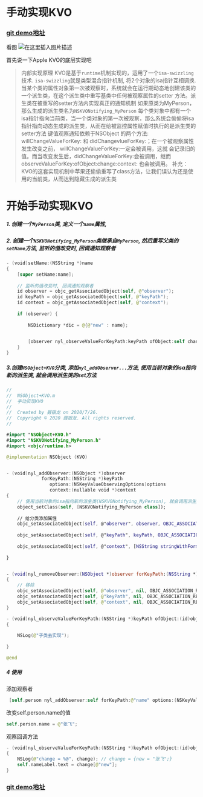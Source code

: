 
# 手动实现KVO
### [git demo地址](https://github.com/NieYinlong/iOS_KVO_DIY)
看图
![在这里插入图片描述](https://img-blog.csdnimg.cn/20200727100506603.gif)

首先说一下Apple KVO的底层实现吧

>内部实现原理
KVO是基于```runtime```机制实现的，运用了一个```isa-swizzling```技术. ```isa-swizzling```就是类型混合指针机制, 将2个对象的isa指针互相调换.
当某个类的属性对象第一次被观察时，系统就会在运行期动态地创建该类的一个派生类，在这个派生类中重写基类中任何被观察属性的setter 方法。派生类在被重写的setter方法内实现真正的通知机制
如果原类为MyPerson，那么生成的派生类名为```NSKVONotifying_MyPerson```
每个类对象中都有一个isa指针指向当前类，当一个类对象的第一次被观察，那么系统会偷偷将isa指针指向动态生成的派生类，从而在给被监控属性赋值时执行的是派生类的setter方法
键值观察通知依赖于NSObject 的两个方法: willChangeValueForKey: 和 didChangevlueForKey:；在一个被观察属性发生改变之前， willChangeValueForKey:一定会被调用，这就 会记录旧的值。而当改变发生后，didChangeValueForKey:会被调用，继而 observeValueForKey:ofObject:change:context: 也会被调用。
补充：KVO的这套实现机制中苹果还偷偷重写了class方法，让我们误认为还是使用的当前类，从而达到隐藏生成的派生类
# 开始手动实现KVO
##### 1. 创建一个```MyPerson```类, 定义一个```name```属性,
##### 2. 创建一个```NSKVONotifying_MyPerson```类继承自```MyPerson```, 然后重写父类的```setName```方法, 监听的值改变时, 回调通知观察者
```swift
- (void)setName:(NSString *)name
{
    [super setName:name];
    
    // 监听的值改变时, 回调通知观察者
    id observer = objc_getAssociatedObject(self, @"observer");
    id keyPath = objc_getAssociatedObject(self, @"keyPath");
    id context = objc_getAssociatedObject(self, @"context");
    
    if (observer) {
        
        NSDictionary *dic = @{@"new" : name};
        

        [observer nyl_observeValueForKeyPath:keyPath ofObject:self change:dic context:nil];
    }
}
```
##### 3.创建```NSObject+KVO```分类,  添加```nyl_addObserver...```方法, 使用当前对象的isa指向新的派生类, 就会调用派生类的set方法
```swift
//
//  NSObject+KVO.m
//  手动实现KVO
//
//  Created by 聂银龙 on 2020/7/26.
//  Copyright © 2020 聂银龙. All rights reserved.
//

#import "NSObject+KVO.h"
#import "NSKVONotifying_MyPerson.h"
#import <objc/runtime.h>

@implementation NSObject (KVO)


- (void)nyl_addObserver:(NSObject *)observer
             forKeyPath:(NSString *)keyPath
                options:(NSKeyValueObservingOptions)options
                context:(nullable void *)context
{
    // 使用当前对象的isa指向新的派生类(NSKVONotifying_MyPerson), 就会调用派生类的set方法
    object_setClass(self, [NSKVONotifying_MyPerson class]);
    
    // 给分类添加属性
    objc_setAssociatedObject(self, @"observer", observer, OBJC_ASSOCIATION_RETAIN_NONATOMIC);
    
    objc_setAssociatedObject(self, @"keyPath", keyPath, OBJC_ASSOCIATION_RETAIN_NONATOMIC);
    
    objc_setAssociatedObject(self, @"context", [NSString stringWithFormat:@"%@", context], OBJC_ASSOCIATION_RETAIN_NONATOMIC);
    
}


- (void)nyl_removeObserver:(NSObject *)observer forKeyPath:(NSString *)keyPath context:(nullable void *)context
{
    // 移除
    objc_setAssociatedObject(self, @"observer", nil, OBJC_ASSOCIATION_RETAIN_NONATOMIC);
    objc_setAssociatedObject(self, @"keyPath", nil, OBJC_ASSOCIATION_RETAIN_NONATOMIC);
    objc_setAssociatedObject(self, @"context", nil, OBJC_ASSOCIATION_RETAIN_NONATOMIC);
}

- (void)nyl_observeValueForKeyPath:(NSString *)keyPath ofObject:(id)object change:(NSDictionary<NSKeyValueChangeKey,id> *)change context:(void *)context
{
 
    NSLog(@"子类去实现");
    
}

@end

```

##### 4 使用
添加观察者
```swift
 [self.person nyl_addObserver:self forKeyPath:@"name" options:(NSKeyValueObservingOptionNew | NSKeyValueObservingOptionOld) context:nil];
```
改变self.person.name的值
```swift
self.person.name = @"张飞";
```

观察回调方法
```swift
- (void)nyl_observeValueForKeyPath:(NSString *)keyPath ofObject:(id)object change:(NSDictionary<NSKeyValueChangeKey,id> *)change context:(void *)context
{
    NSLog(@"change = %@", change); // change = {new = "张飞";}
    self.nameLabel.text = change[@"new"];
}
```


### [git demo地址](https://github.com/NieYinlong/iOS_KVO_DIY)
